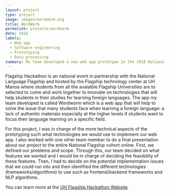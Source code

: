 ```yaml
---
layout: project
type: project
image: images/wordworm.png
title: WordWorm
permalink: projects/wordworm
date: 2018
labels:
  - Web app
  - Software engineering
  - Prototyping
  - Data processing
summary: My team developed a new web app prototype in the 2018 National Flagship Hackathon hosted by UH.
---
```


<div class="ui small rounded images">
</div>

Flagship Hackathon is an national event in partnership with the National Language Flagship and hosted by the Flagship technology center at UH Manoa where students from all the avalaible Flagship Universities are to selected to come and work together to innovate on technologies that will help students in their studies for learning foreign languages. The app my team developed is called Wordworm which is a web app that will help to solve the issue that many students face when learning a foreign language: a lack of authentic materials especially at the higher levels if students want to focus their language learning on a specific field. 

For this project, I was in charge of the more technical aspects of the prototyping such what technologies we would use to implement our web app. I also worked with one other team member to do a final presentation about our project to the entire National Flagship cohort online.  First, we defined our problems and scope. Through this, our team decided on what features we wanted and I would be in charge of deciding the feasibility of these features. Then, I had to decide on the potential implementation issues that we could run into and then identified the different technologies (frameworks/algorithms) to use such as frontend/backend frameworks and NLP algorithms.

You can learn more at the [UH Flagship Hackathon Website](https://lftic.lll.hawaii.edu/hackathon2018/).




